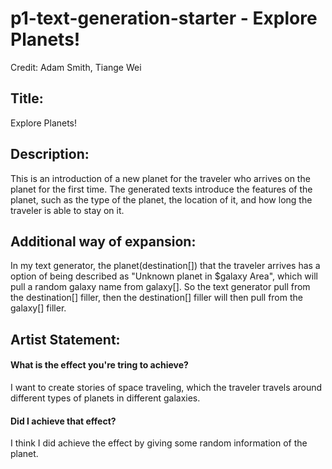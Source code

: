 # p1-text-generation-starter - Explore Planets!
Credit: Adam Smith, Tiange Wei

## Title:
Explore Planets!

## Description:
This is an introduction of a new planet for the traveler who arrives on the planet for the first time. The generated texts introduce the features of the planet, such as the type of the planet, the location of it, and how long the traveler is able to stay on it. 

## Additional way of expansion:
In my text generator, the planet(destination[]) that the traveler arrives has a option of being described as "Unknown planet in $galaxy Area", which will pull a random galaxy name from galaxy[]. So the text generator pull from the destination[] filler, then the destination[] filler will then pull from the galaxy[] filler. 

##  Artist Statement:
#### What is the effect you're tring to achieve?
I want to create stories of space traveling, which the traveler travels around different types of planets in different galaxies.

#### Did I achieve that effect?
I think I did achieve the effect by giving some random information of the planet. 